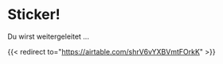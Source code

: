 # Sticker!

Du wirst weitergeleitet ...

{{< redirect to="https://airtable.com/shrV6vYXBVmtFOrkK" >}}
